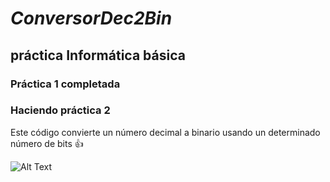 # *ConversorDec2Bin*
## __práctica Informática básica__
### Práctica 1 completada
### Haciendo práctica 2

Este código convierte un número decimal a binario usando un determinado número de bits
:+1:

![Alt Text](https://lh3.googleusercontent.com/proxy/ksJ9XeqYHYXLcP5OEs4sbOTeCn7xK38tw3SQ4R35oLP4hiq06Vs4y2wGWoQQugWQsi6AAXxoE3r-8xXMdpLQtrkSycaChPHxDiNe-R0om0gHoWcnBw)